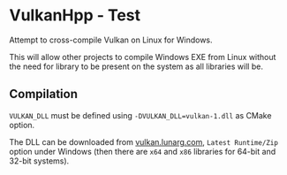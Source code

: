 # VulkanHpp - Test

Attempt to cross-compile Vulkan on Linux for Windows.

This will allow other projects to compile Windows EXE from Linux without the need for library to be present on the system as all libraries will be.

## Compilation

`VULKAN_DLL` must be defined using `-DVULKAN_DLL=vulkan-1.dll` as CMake option.

The DLL can be downloaded from [vulkan.lunarg.com](https://vulkan.lunarg.com/sdk/home), `Latest Runtime/Zip` option under Windows (then there are `x64` and `x86` libraries for 64-bit and 32-bit systems).
